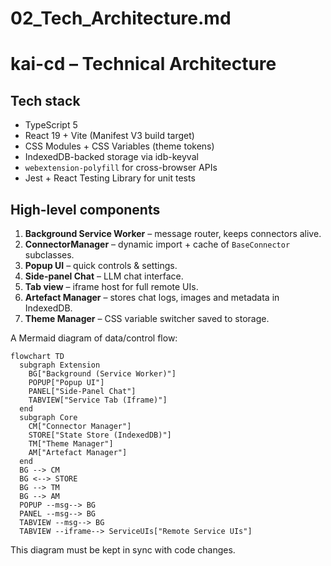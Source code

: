 # 02_Tech_Architecture.md
# kai-cd – Technical Architecture

## Tech stack
* TypeScript 5
* React 19 + Vite (Manifest V3 build target)
* CSS Modules + CSS Variables (theme tokens)
* IndexedDB-backed storage via idb-keyval
* `webextension-polyfill` for cross-browser APIs
* Jest + React Testing Library for unit tests

## High-level components
1. **Background Service Worker** – message router, keeps connectors alive.
2. **ConnectorManager** – dynamic import + cache of `BaseConnector` subclasses.
3. **Popup UI** – quick controls & settings.
4. **Side-panel Chat** – LLM chat interface.
5. **Tab view** – iframe host for full remote UIs.
6. **Artefact Manager** – stores chat logs, images and metadata in IndexedDB.
7. **Theme Manager** – CSS variable switcher saved to storage.

A Mermaid diagram of data/control flow:

```mermaid
flowchart TD
  subgraph Extension
    BG["Background (Service Worker)"]
    POPUP["Popup UI"]
    PANEL["Side-Panel Chat"]
    TABVIEW["Service Tab (Iframe)"]
  end
  subgraph Core
    CM["Connector Manager"]
    STORE["State Store (IndexedDB)"]
    TM["Theme Manager"]
    AM["Artefact Manager"]
  end
  BG --> CM
  BG <--> STORE
  BG --> TM
  BG --> AM
  POPUP --msg--> BG
  PANEL --msg--> BG
  TABVIEW --msg--> BG
  TABVIEW --iframe--> ServiceUIs["Remote Service UIs"]
```

This diagram must be kept in sync with code changes. 